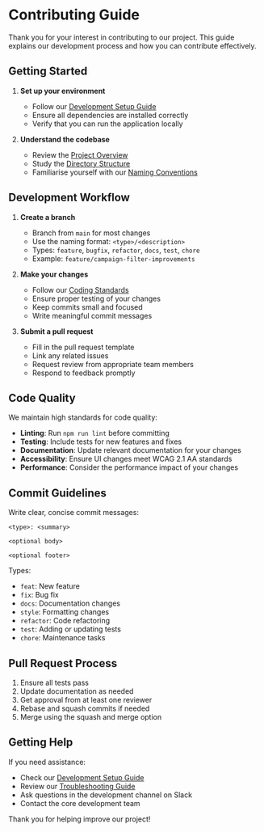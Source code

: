 # Contributing Guide

Thank you for your interest in contributing to our project. This guide explains our development process and how you can contribute effectively.

## Getting Started

1. **Set up your environment**
   - Follow our [Development Setup Guide](guides/developer/setup.md)
   - Ensure all dependencies are installed correctly
   - Verify that you can run the application locally

2. **Understand the codebase**
   - Review the [Project Overview](guides/project-overview.md)
   - Study the [Directory Structure](architecture/directory-structure.md)
   - Familiarise yourself with our [Naming Conventions](guides/naming-conventions.md)

## Development Workflow

1. **Create a branch**
   - Branch from `main` for most changes
   - Use the naming format: `<type>/<description>`
   - Types: `feature`, `bugfix`, `refactor`, `docs`, `test`, `chore`
   - Example: `feature/campaign-filter-improvements`

2. **Make your changes**
   - Follow our [Coding Standards](guides/developer/coding-standards.md)
   - Ensure proper testing of your changes
   - Keep commits small and focused
   - Write meaningful commit messages

3. **Submit a pull request**
   - Fill in the pull request template
   - Link any related issues
   - Request review from appropriate team members
   - Respond to feedback promptly

## Code Quality

We maintain high standards for code quality:

- **Linting**: Run `npm run lint` before committing
- **Testing**: Include tests for new features and fixes
- **Documentation**: Update relevant documentation for your changes
- **Accessibility**: Ensure UI changes meet WCAG 2.1 AA standards
- **Performance**: Consider the performance impact of your changes

## Commit Guidelines

Write clear, concise commit messages:

```
<type>: <summary>

<optional body>

<optional footer>
```

Types:
- `feat`: New feature
- `fix`: Bug fix
- `docs`: Documentation changes
- `style`: Formatting changes
- `refactor`: Code refactoring
- `test`: Adding or updating tests
- `chore`: Maintenance tasks

## Pull Request Process

1. Ensure all tests pass
2. Update documentation as needed
3. Get approval from at least one reviewer
4. Rebase and squash commits if needed
5. Merge using the squash and merge option

## Getting Help

If you need assistance:

- Check our [Development Setup Guide](guides/developer/setup.md)
- Review our [Troubleshooting Guide](guides/developer/troubleshooting.md)
- Ask questions in the development channel on Slack
- Contact the core development team

Thank you for helping improve our project! 